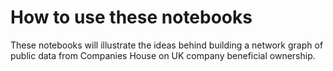 # How to use these notebooks

These notebooks will illustrate the ideas behind building a network graph of public data from Companies House on UK company beneficial ownership.
